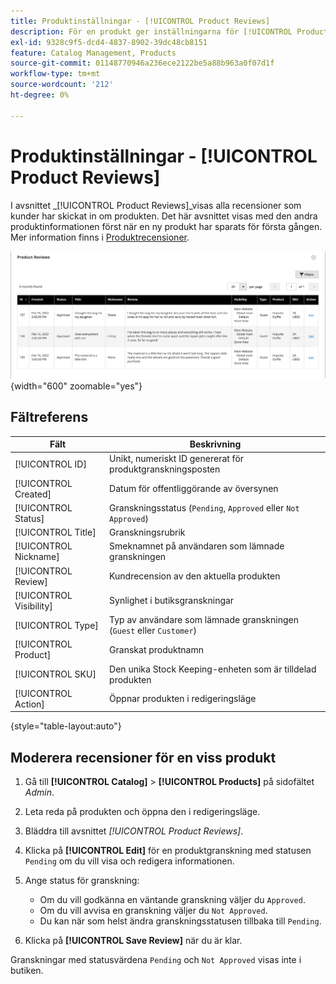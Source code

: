 ```yaml
---
title: Produktinställningar - [!UICONTROL Product Reviews]
description: För en produkt ger inställningarna för [!UICONTROL Product Reviews] åtkomst till inskickade granskningar för produkten och redigerar statusen för väntande granskningar.
exl-id: 9328c9f5-dcd4-4837-8902-39dc48cb8151
feature: Catalog Management, Products
source-git-commit: 01148770946a236ece2122be5a88b963a0f07d1f
workflow-type: tm+mt
source-wordcount: '212'
ht-degree: 0%

---
```


# Produktinställningar - [!UICONTROL Product Reviews]

I avsnittet _[!UICONTROL Product Reviews]_visas alla recensioner som kunder har skickat in om produkten. Det här avsnittet visas med den andra produktinformationen först när en ny produkt har sparats för första gången. Mer information finns i [Produktrecensioner](../merchandising-promotions/product-reviews.md).

![Produktrecensioner](./assets/product-review.png){width="600" zoomable="yes"}

## Fältreferens

| Fält | Beskrivning |
|--- |--- |
| [!UICONTROL ID] | Unikt, numeriskt ID genererat för produktgranskningsposten |
| [!UICONTROL Created] | Datum för offentliggörande av översynen |
| [!UICONTROL Status] | Granskningsstatus (`Pending`, `Approved` eller `Not Approved`) |
| [!UICONTROL Title] | Granskningsrubrik |
| [!UICONTROL Nickname] | Smeknamnet på användaren som lämnade granskningen |
| [!UICONTROL Review] | Kundrecension av den aktuella produkten |
| [!UICONTROL Visibility] | Synlighet i butiksgranskningar |
| [!UICONTROL Type] | Typ av användare som lämnade granskningen (`Guest` eller `Customer`) |
| [!UICONTROL Product] | Granskat produktnamn |
| [!UICONTROL SKU] | Den unika Stock Keeping-enheten som är tilldelad produkten |
| [!UICONTROL Action] | Öppnar produkten i redigeringsläge |

{style="table-layout:auto"}

## Moderera recensioner för en viss produkt

1. Gå till **[!UICONTROL Catalog]** > **[!UICONTROL Products]** på sidofältet _Admin_.

1. Leta reda på produkten och öppna den i redigeringsläge.

1. Bläddra till avsnittet _[!UICONTROL Product Reviews]_.

1. Klicka på **[!UICONTROL Edit]** för en produktgranskning med statusen `Pending` om du vill visa och redigera informationen.

1. Ange status för granskning:

   - Om du vill godkänna en väntande granskning väljer du `Approved`.
   - Om du vill avvisa en granskning väljer du `Not Approved`.
   - Du kan när som helst ändra granskningsstatusen tillbaka till `Pending`.

1. Klicka på **[!UICONTROL Save Review]** när du är klar.

Granskningar med statusvärdena `Pending` och `Not Approved` visas inte i butiken.
